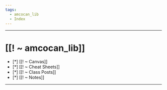 ```yaml
---
tags:
  - amcocan_lib
  - Index
---
```

___
# [[! ~ amcocan_lib]]

- [*] [[! ~ Canvas]]
- [*] [[! ~ Cheat Sheets]]
- [*] [[! ~ Class Posts]]
- [*] [[! ~ Notes]]
___